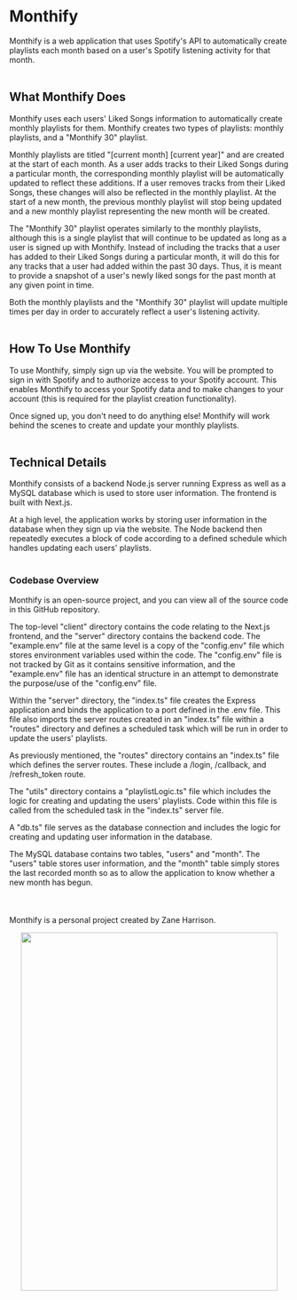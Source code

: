 # Monthify

Monthify is a web application that uses Spotify's API to automatically create playlists each month based on a user's Spotify listening activity for that month.
<br></br>

## What Monthify Does

Monthify uses each users' Liked Songs information to automatically create monthly playlists for them. Monthify creates two types of playlists: monthly playlists, and a "Monthify 30" playlist. 

Monthly playlists are titled "[current month] [current year]" and are created at the start of each month. As a user adds tracks to their Liked Songs during a particular month, the corresponding monthly playlist will be automatically updated to reflect these additions. If a user removes tracks from their Liked Songs, these changes will also be reflected in the monthly playlist. At the start of a new month, the previous monthly playlist will stop being updated and a new monthly playlist representing the new month will be created.

The "Monthify 30" playlist operates similarly to the monthly playlists, although this is a single playlist that will continue to be updated as long as a user is signed up with Monthify. Instead of including the tracks that a user has added to their Liked Songs during a particular month, it will do this for any tracks that a user had added within the past 30 days. Thus, it is meant to provide a snapshot of a user's newly liked songs for the past month at any given point in time. 

Both the monthly playlists and the "Monthify 30" playlist will update multiple times per day in order to accurately reflect a user's listening activity.
<br></br>

## How To Use Monthify

To use Monthify, simply sign up via the website. You will be prompted to sign in with Spotify and to authorize access to your Spotify account. This enables Monthify to access your Spotify data and to make changes to your account (this is required for the playlist creation functionality). 

Once signed up, you don't need to do anything else! Monthify will work behind the scenes to create and update your monthly playlists. 
<br></br>

## Technical Details 

Monthify consists of a backend Node.js server running Express as well as a MySQL database which is used to store user information. The frontend is built with Next.js.

At a high level, the application works by storing user information in the database when they sign up via the website. The Node backend then repeatedly executes a block of code according to a defined schedule which handles updating each users' playlists.
<br></br>

### Codebase Overview

Monthify is an open-source project, and you can view all of the source code in this GitHub repository.

The top-level "client" directory contains the code relating to the Next.js frontend, and the "server" directory contains the backend code. The "example.env" file at the same level is a copy of the "config.env" file which stores environment variables used within the code. The "config.env" file is not tracked by Git as it contains sensitive information, and the "example.env" file has an identical structure in an attempt to demonstrate the purpose/use of the "config.env" file.

Within the "server" directory, the "index.ts" file creates the Express application and binds the application to a port defined in the .env file. This file also imports the server routes created in an "index.ts" file within a "routes" directory and defines a scheduled task which will be run in order to update the users' playlists. 

As previously mentioned, the "routes" directory contains an "index.ts" file which defines the server routes. These include a /login, /callback, and /refresh_token route.

The "utils" directory contains a "playlistLogic.ts" file which includes the logic for creating and updating the users' playlists. Code within this file is called from the scheduled task in the "index.ts" server file. 

A "db.ts" file serves as the database connection and includes the logic for creating and updating user information in the database.

The MySQL database contains two tables, "users" and "month". The "users" table stores user information, and the "month" table simply stores the last recorded month so as to allow the application to know whether a new month has begun.
<br></br>
<br></br>
Monthify is a personal project created by Zane Harrison.

<p align="center">
  <img width="463" height="646" src="https://github.com/zaneHarrison/monthify-app/assets/98977195/60bf25a4-40dc-4583-b3b1-77e1f2266502">
</p>
